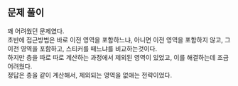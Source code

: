 ## 문제 풀이
꽤 어려웠던 문제였다.   
초반에 접근방법은 바로 이전 영역을 포함하느냐, 아니면 이전 영역을 포함하지 않고, 그 이전 영역을 포함하고, 스티커를 떼느냐를 비교하는것이다.   
하지만 층을 따로 따로 계산하는 과정에서 제외된 영역이 있었고, 이를 해결하는데 조금 어려웠다.   
정답은 층을 같이 계산해서, 제외되는 영역을 없애는 전략이었다.